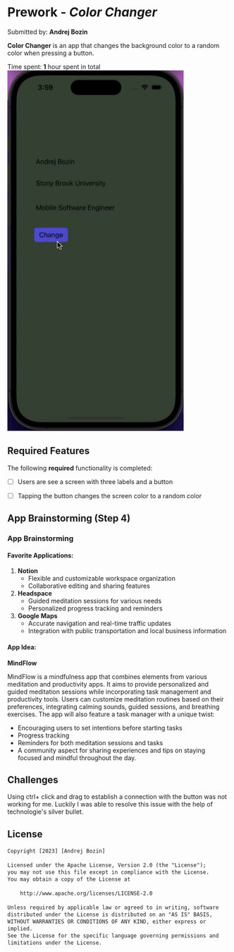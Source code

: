 # Prework - *Color Changer*

Submitted by: **Andrej Bozin**

**Color Changer** is an app that changes the background color to a random color when pressing a button. 

Time spent: **1** hour spent in total
<img src="ios-prework.gif">

## Required Features

The following **required** functionality is completed:

- [ ] Users are see a screen with three labels and a button
- [ ] Tapping the button changes the screen color to a random color
 


## App Brainstorming (Step 4)
### App Brainstorming

#### Favorite Applications:

1. **Notion**
   - Flexible and customizable workspace organization
   - Collaborative editing and sharing features
2. **Headspace**
   - Guided meditation sessions for various needs
   - Personalized progress tracking and reminders
3. **Google Maps**
   - Accurate navigation and real-time traffic updates
   - Integration with public transportation and local business information

#### App Idea: 

**MindFlow**

MindFlow is a mindfulness app that combines elements from various meditation and productivity apps. It aims to provide personalized and guided meditation sessions while incorporating task management and productivity tools. Users can customize meditation routines based on their preferences, integrating calming sounds, guided sessions, and breathing exercises. The app will also feature a task manager with a unique twist:
   - Encouraging users to set intentions before starting tasks
   - Progress tracking
   - Reminders for both meditation sessions and tasks
   - A community aspect for sharing experiences and tips on staying focused and mindful throughout the day.

## Challenges
Using ctrl+ click and drag to establish a connection with the button was not working for me. Luckily I was able to resolve this issue with the help of technologie's silver bullet.

## License

    Copyright [2023] [Andrej Bozin]

    Licensed under the Apache License, Version 2.0 (the "License");
    you may not use this file except in compliance with the License.
    You may obtain a copy of the License at

        http://www.apache.org/licenses/LICENSE-2.0

    Unless required by applicable law or agreed to in writing, software
    distributed under the License is distributed on an "AS IS" BASIS,
    WITHOUT WARRANTIES OR CONDITIONS OF ANY KIND, either express or implied.
    See the License for the specific language governing permissions and
    limitations under the License.
